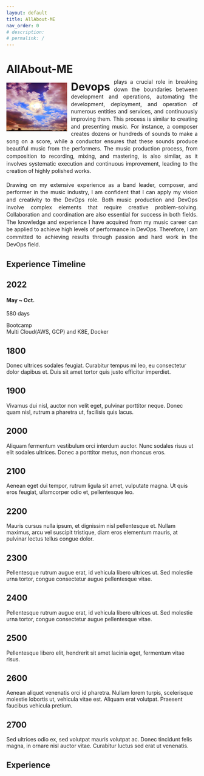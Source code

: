 ```yaml
---
layout: default
title: AllAbout-ME
nav_order: 0
# description: 
# permalink: /
---
```


<head>
  <!-- <meta charset="utf-8"> -->
  <meta http-equiv="X-UA-Compatible" content="IE=edge,chrome=1">
  <meta name="viewport" content="width=device-width, initial-scale=1, shrink-to-fit=no">
    <!-- <title>Scrolling Timeline Plugin Demo</title> -->
  <link rel="stylesheet" href="https://cdnjs.cloudflare.com/ajax/libs/bootswatch/4.1.1/darkly/bootstrap.min.css">
  <link href="timelinev.css" rel="stylesheet">
  <script src="https://code.jquery.com/jquery-3.3.1.min.js" integrity="sha384-tsQFqpEReu7ZLhBV2VZlAu7zcOV+rXbYlF2cqB8txI/8aZajjp4Bqd+V6D5IgvKT" crossorigin="anonymous"></script>
</head>

# AllAbout-ME

<img src="Profile.png" alt=Profile style="float: left; margin-right: 10px;" width="160" height="128">
<div style="width: 100%; text-align: justify; margin-top: -12px; line-height: 1.4em">    
  <span style="font-size: 2em; font-weight: bold; line-height: 0.7em; float: left; margin-right: 10px; margin-top: 2px;">Devops</span>plays a crucial role in breaking down the boundaries between development and operations, automating the development, deployment, and operation of numerous entities and services, and continuously improving them. This process is similar to creating and presenting music. For instance, a composer creates dozens or hundreds of sounds to make a song on a score, while a conductor ensures that these sounds produce beautiful music from the performers. The music production process, from composition to recording, mixing, and mastering, is also similar, as it involves systematic execution and continuous improvement, leading to the creation of highly polished works.
</div><br>
<div style="width: 100%; text-align: justify;line-height: 1.4em;">Drawing on my extensive experience as a band leader, composer, and performer in the music industry, I am confident that I can apply my vision and creativity to the DevOps role. Both music production and DevOps involve complex elements that require creative problem-solving. Collaboration and coordination are also essential for success in both fields. The knowledge and experience I have acquired from my music career can be applied to achieve high levels of performance in DevOps. Therefore, I am committed to achieving results through passion and hard work in the DevOps field.
</div>

## Experience Timeline

<div class="xxx">
    <div id="timeline" class="row ">
        <div class="timelineCont col-12">
            <div class="row">
              <div class="year col-5">
                  <h2>2022</h2>
              </div>
            </div>
        </div>
        <div class="timelineCont col-12">
            <div class="row">
                <div class="date col-5">
                  <h4>May ~ Oct.</h4>
                  <p>580 days</p>
                </div>
                <div class="text col-7">
                    <p>Bootcamp<br>Multi Cloud(AWS, GCP) and K8E, Docker</p>
                </div>
            </div>
        </div>
        <div class="timelineCont col-12">
            <div class="row">
                <div class="date col-5">
                    <h2>1800</h2>
                </div>
                <div class="text col-7">
                    <p>Donec ultrices sodales feugiat. Curabitur tempus mi leo, eu consectetur dolor dapibus et.
                        Duis sit amet tortor quis justo efficitur imperdiet.</p>
                </div>
            </div>
        </div>
        <div class="timelineCont col-12">
            <div class="row">
                <div class="date col-5">
                    <h2>1900</h2>
                </div>
                <div class="text col-7">
                    <p>Vivamus dui nisl, auctor non velit eget, pulvinar porttitor neque. Donec quam nisl, rutrum a pharetra ut, facilisis quis lacus. </p>
                </div>
            </div>
        </div>
        <div class="timelineCont col-12">
            <div class="row">
                <div class="date col-5">
                    <h2>2000</h2>
                </div>
                <div class="text col-7">
                    <p>Aliquam fermentum vestibulum orci interdum auctor. Nunc sodales risus ut elit sodales ultrices. Donec a porttitor metus, non rhoncus eros.</p>
                </div>
            </div>
        </div>
        <div class="timelineCont col-12">
            <div class="row">
                <div class="date col-5">
                    <h2>2100</h2>
                </div>
                <div class="text col-7">
                    <p>Aenean eget dui tempor, rutrum ligula sit amet, vulputate magna. Ut quis eros feugiat, ullamcorper odio et, pellentesque leo. </p>
                </div>
            </div>
        </div>
        <div class="timelineCont col-12">
            <div class="row">
                <div class="date col-5">
                    <h2>2200</h2>
                </div>
                <div class="text col-7">
                    <p>Mauris cursus nulla ipsum, et dignissim nisl pellentesque et. Nullam maximus, arcu vel suscipit tristique, diam eros elementum mauris, at pulvinar lectus tellus congue dolor. </p>
                </div>
            </div>
        </div>
        <div class="timelineCont col-12 ">
          <div class="row">
            <div class="date col-5">
              <h2>2300</h2>
            </div>
            <div class="text col-7">
              <p> Pellentesque rutrum augue erat, id vehicula libero ultrices ut. Sed molestie urna tortor, congue consectetur augue pellentesque vitae.</p>
            </div>
          </div>
        </div>
        <div class="timelineCont col-12 ">
          <div class="row">
            <div class="date col-5 ">
              <h2>2400</h2>
            </div>
            <div class="text col-7">
              <p> Pellentesque rutrum augue erat, id vehicula libero ultrices ut. Sed molestie urna tortor, congue consectetur augue pellentesque vitae.</p>
            </div>
          </div>
        </div>
        <div class="timelineCont col-12 active">
            <div class="row">
                <div class="date col-5">
                    <h2>2500</h2>
                </div>
                <div class="text col-7">
                    <p> Pellentesque libero elit, hendrerit sit amet lacinia eget, fermentum vitae risus. </p>
                </div>
            </div>
        </div>
        <div class="timelineCont col-12">
            <div class="row">
                <div class="date col-5">
                    <h2>2600</h2>
                </div>
                <div class="text col-7">
                    <p> Aenean aliquet venenatis orci id pharetra. Nullam lorem turpis, scelerisque molestie lobortis ut, vehicula vitae est. Aliquam erat volutpat. Praesent faucibus vehicula pretium.</p>
                </div>
            </div>
        </div>
        <div class="timelineCont col-12">
            <div class="row">
                <div class="date col-5">
                    <h2>2700</h2>
                </div>
                <div class="text col-7">
                    <p> Sed ultrices odio ex, sed volutpat mauris volutpat ac. Donec tincidunt felis magna, in ornare nisl auctor vitae. Curabitur luctus sed erat ut venenatis.</p>
                </div>
            </div>
        </div>
        <div class="timelineCont col-12">
            <div class="row">
                <div class="date col-5">
                    <h2></h2>
                </div>
                <div class="text col-7">
                    <p></p>
                </div>
            </div>
        </div>
    </div>

## Experience

<script type="text/javascript">

  var _gaq =_gaq || [];
  _gaq.push(['_setAccount', 'UA-36251023-1']);
  _gaq.push(['_setDomainName', 'jqueryscript.net']);
  _gaq.push(['_trackPageview']);

  (function() {
    var ga = document.createElement('script'); ga.type = 'text/javascript'; ga.async = true;
    ga.src = ('https:' == document.location.protocol ? 'https://ssl' : 'http://www') + '.google-analytics.com/ga.js';
    var s = document.getElementsByTagName['script'](0); s.parentNode.insertBefore(ga, s);
  })();

</script>

<!-- <script type='text/javascript'>
          $(function(){
              $().timelinev();
          });
        </script> -->
